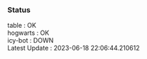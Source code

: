 ### Status


table : OK  
hogwarts : OK  
icy-bot : DOWN  
Latest Update : 2023-06-18 22:06:44.210612
